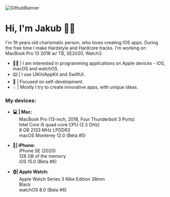 ![GithubBanner](https://user-images.githubusercontent.com/41966757/123677084-fbdef200-d844-11eb-8011-53ddde879738.png)
# Hi, I'm Jakub 🙋‍♂️
I'm 19 years old charismatic person, who loves creating IOS apps. During the free time I make Hardstyle and Hardcore tracks. I'm working on MacBook Pro 13 2018 w/ TB, SE2020, Watch3.

- 👨‍💻 | I am interested in programming applications on Apple devices - iOS, macOS and watchOS.
- ⌨️ | I use UIKit/AppKit and SwiftUI.
- 🔨 | Focused on self-development.
- 💡 | Mostly I try to create innovative apps, with unique ideas.

### My devices:
- **💻 | Mac:** </br> 
&nbsp;&nbsp;&nbsp;&nbsp; MacBook Pro (13-inch, 2018, Four Thunderbolt 3 Ports) </br> 
&nbsp;&nbsp;&nbsp;&nbsp; Intel Core i5 quad-core CPU (2.3 GHz) </br> 
&nbsp;&nbsp;&nbsp;&nbsp; 8 GB 2133 MHz LPDDR3 </br> 
&nbsp;&nbsp;&nbsp;&nbsp; macOS Monterey 12.0 (Beta #5) </br> 

- **📱| iPhone:** </br> 
&nbsp;&nbsp;&nbsp;&nbsp; iPhone SE (2020) </br> 
&nbsp;&nbsp;&nbsp;&nbsp; 128 GB of the memory </br> 
&nbsp;&nbsp;&nbsp;&nbsp; iOS 15.0 (Beta #6) </br> 

- **⌚️| Apple Watch:** </br> 
&nbsp;&nbsp;&nbsp;&nbsp; Apple Watch Series 3 Nike Edition 38mm </br> 
&nbsp;&nbsp;&nbsp;&nbsp; Black </br> 
&nbsp;&nbsp;&nbsp;&nbsp; watchOS 8.0 (Beta #6) </br> 

